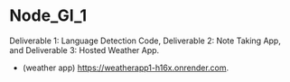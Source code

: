 # Node_GI_1
Deliverable 1: Language Detection Code, Deliverable 2: Note Taking App, and Deliverable 3: Hosted Weather App.
- (weather app) https://weatherapp1-h16x.onrender.com.
